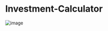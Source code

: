 # Investment-Calculator

![image](https://github.com/linusaroed/Investment-Calculator/assets/81846855/349780d2-2477-4af5-be14-83e8c6046e04)

